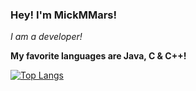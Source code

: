 ### Hey! I'm MickMMars!

*I am a developer!*

**My favorite languages are Java, C & C++!**

[![Top Langs](https://github-readme-stats.vercel.app/api/top-langs/?username=amxrmxhdx)](https://github.com/anuraghazra/github-readme-stats)
